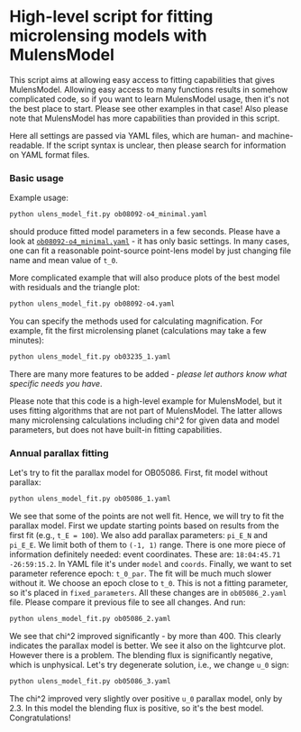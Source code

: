 # High-level script for fitting microlensing models with MulensModel

This script aims at allowing easy access to fitting capabilities that gives MulensModel. 
Allowing easy access to many functions results in somehow complicated code, so if you want to learn MulensModel usage, then it's not the best place to start. Please see other examples in that case! Also please note that MulensModel has more capabilities than provided in this script.

Here all settings are passed via YAML files, which are human- and machine-readable. If the script syntax is unclear, then please search for information on YAML format files.

### Basic usage

Example usage:

```python
python ulens_model_fit.py ob08092-o4_minimal.yaml
```

should produce fitted model parameters in a few seconds. Please have a look at [`ob08092-o4_minimal.yaml`](ob08092-o4_minimal.yaml) - it has only basic settings. In many cases, one can fit a reasonable point-source point-lens model by just changing file name and mean value of `t_0`.

More complicated example that will also produce plots of the best model with residuals and the triangle plot:

```python
python ulens_model_fit.py ob08092-o4.yaml
```

You can specify the methods used for calculating magnification. For example, fit the first microlensing planet (calculations may take a few minutes):

```python
python ulens_model_fit.py ob03235_1.yaml
```

There are many more features to be added - _please let authors know what specific needs you have_.

Please note that this code is a high-level example for MulensModel, but it uses fitting algorithms that are not part of MulensModel. The latter allows many microlensing calculations including chi^2 for given data and model parameters, but does not have built-in fitting capabilities.


### Annual parallax fitting

Let's try to fit the parallax model for OB05086. First, fit model without parallax:

```python
python ulens_model_fit.py ob05086_1.yaml
```

We see that some of the points are not well fit. Hence, we will try to fit the parallax model. First we update starting points based on results from the first fit (e.g., `t_E = 100`). We also add parallax parameters: `pi_E_N` and `pi_E_E`. We limit both of them to `(-1, 1)` range. There is one more piece of information definitely needed: event coordinates. These are: `18:04:45.71 -26:59:15.2`. In YAML file it's under `model` and `coords`. Finally, we want to set parameter reference epoch: `t_0_par`. The fit will be much much slower without it. We choose an epoch close to `t_0`. This is not a fitting parameter, so it's placed in `fixed_parameters`. All these changes are in `ob05086_2.yaml` file. Please compare it previous file to see all changes. And run:

```python
python ulens_model_fit.py ob05086_2.yaml
```

We see that chi^2 improved significantly - by more than 400. This clearly indicates the parallax model is better. We see it also on the lightcurve plot. However there is a problem. The blending flux is significantly negative, which is unphysical. Let's try degenerate solution, i.e., we change `u_0` sign:

```python
python ulens_model_fit.py ob05086_3.yaml
```

The chi^2 improved very slightly over positive `u_0` parallax model, only by 2.3. In this model the blending flux is positive, so it's the best model. Congratulations!

